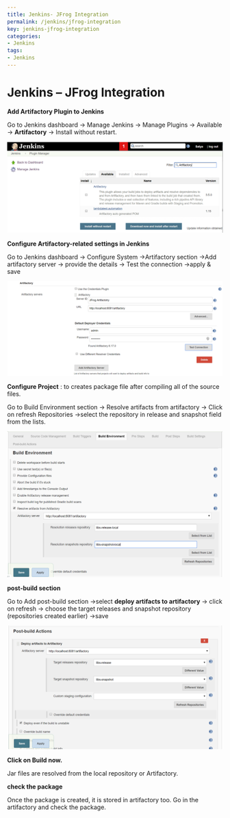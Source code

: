 ```yaml
---
title: Jenkins- JFrog Integration
permalink: /jenkins/jfrog-integration
key: jenkins-jfrog-integration
categories:
- Jenkins
tags:
- Jenkins
---
```


Jenkins – JFrog Integration
===========================

**Add Artifactory Plugin to Jenkins**

Go to Jenkins dashboard -\> Manage Jenkins -\> Manage Plugins -\> Available -\>
**Artifactory** -\> Install without restart.

![](media/eba32591d8010451d1eaf7f1b369dcd2.png)

**Configure Artifactory-related settings in Jenkins**

Go to Jenkins dashboard -\> Configure System -\>Artifactory section -\>Add
artifactory server -\> provide the details -\> Test the connection -\>apply &
save

![](media/75cc82c80875a5447590ea03ffccfe00.png)

**Configure Project** : to creates package file after compiling all of the
source files.

Go to Build Environment section -\> Resolve artifacts from artifactory -\> Click
on refresh Repositories -\>select the repository in release and snapshot field
from the lists.

![](media/0f068c38e8e38d32dad95b531caadf02.png)

**post-build section**

Go to Add post-build section -\>select **deploy artifacts to artifactory** -\>
click on refresh -\> choose the target releases and snapshot repository
(repositories created earlier) -\>save

![](media/1d41855cdc2ddc8f3098ad16358bbb64.png)

**Click on Build now.**

Jar files are resolved from the local repository or Artifactory.

**check the package**

Once the package is created, it is stored in artifactory too. Go in the
artifactory and check the package.

